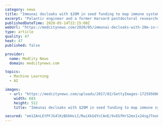 ```yaml
---
category: news
title: "Immunai decloaks with $20M in seed funding to map immune system with machine learning"
excerpt: "Palantir engineer and a former Harvard postdoctoral researcher, has developed machine learning algorithms to identify nuances in cells, mechanisms of action and biomarkers that could aid immunotherapy and cell therapy development."
publishedDateTime: 2020-05-14T22:15:00Z
webUrl: "https://medcitynews.com/2020/05/immunai-decloaks-with-20m-in-seed-funding-to-map-immune-system-with-machine-learning/"
type: article
quality: 47
heat: 47
published: false

provider:
  name: MedCity News
  domain: medcitynews.com

topics:
  - Machine Learning
  - AI

images:
  - url: "https://medcitynews.com/uploads/2017/02/GettyImages-172595086.jpg"
    width: 683
    height: 512
    title: "Immunai decloaks with $20M in seed funding to map immune system with machine learning"

secured: "em1ZAnLEtPFJG4lKzBGhHviI/RwiXkGdYcCAnE/9vEGfHrS2mx1x24sgJTeo896d+HcYKsjjsbHWU4806ZcvA3eZh0QBfkm1od186vMDPAET+6O1YXdeIGo75aa4V+SQ2+huFuYe00SfSK7Ly4R8Mn3aJ+Qt1tq7bvDIg+VAKWdmnMv7yQwTDgcNnFuBgygeqBoEhIsjakgzD2wfa8yvJSSypHesiy3relNZxQ6D15sjDwseyO/vvkRD81OqiIKLjr0bHoT2tCFs+BNtgl7girQ/fMZfFwmfztmz/pJYJm8rQQ3iqPF8pxIH/P/+dm62;dF9RpGgzNuXfH+OTomc5LQ=="
---
```


